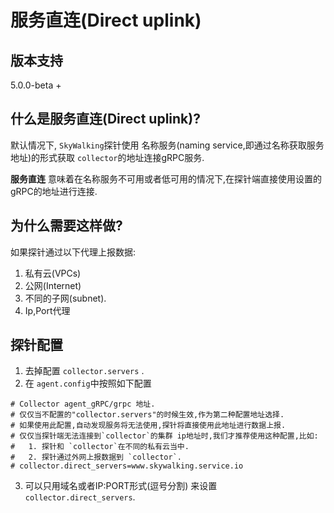 # 服务直连(Direct uplink)
## 版本支持
5.0.0-beta +

## 什么是服务直连(Direct uplink)?
默认情况下, `SkyWalking`探针使用 名称服务(naming service,即通过名称获取服务地址)的形式获取 `collector`的地址连接gRPC服务.

 **服务直连** 意味着在名称服务不可用或者低可用的情况下,在探针端直接使用设置的gRPC的地址进行连接.

## 为什么需要这样做?
如果探针通过以下代理上报数据:
1. 私有云(VPCs)
1. 公网(Internet)
1. 不同的子网(subnet).
1. Ip,Port代理

## 探针配置
1. 去掉配置 `collector.servers` .
2. 在 `agent.config`中按照如下配置
```
# Collector agent_gRPC/grpc 地址.
# 仅仅当不配置的"collector.servers"的时候生效,作为第二种配置地址选择.
# 如果使用此配置,自动发现服务将无法使用,探针将直接使用此地址进行数据上报.
# 仅仅当探针端无法连接到`collector`的集群 ip地址时,我们才推荐使用这种配置,比如:
#   1. 探针和 `collector`在不同的私有云当中.
#   2. 探针通过外网上报数据到 `collector`.
# collector.direct_servers=www.skywalking.service.io
```  

3. 可以只用域名或者IP:PORT形式(逗号分割) 来设置`collector.direct_servers`.

